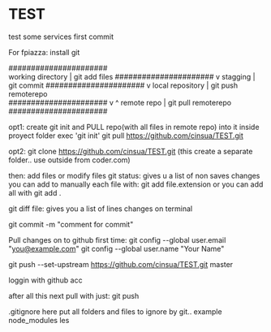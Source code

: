 # TEST
test some services
first commit

For fpiazza:
install git

######################   
working directory       | git add files
######################  v
stagging                    | git commit
######################      v
local repository                | git push remoterepo      
######################          v               ^
remote repo                                     | git pull remoterepo
######################

opt1: create git init and PULL repo(with all files in remote repo) into it
inside proyect folder exec 'git init'
git pull https://github.com/cinsua/TEST.git

opt2:
git clone https://github.com/cinsua/TEST.git (this create a separate folder.. use outside from coder.com)

then:
add files or modify files
git status: gives u a list of non saves changes
you can add to  manually each file with:
git add file.extension
or you can add all with
git add .

git diff file: gives you a list of lines changes on terminal

git commit -m "comment for commit"

Pull changes on to github
first time:
  git config --global user.email "you@example.com"
  git config --global user.name "Your Name"

  git push --set-upstream https://github.com/cinsua/TEST.git master

loggin with github acc

after all this next pull with just:
  git push

.gitignore
here put all folders and files to ignore by git.. example node_modules
les
